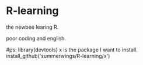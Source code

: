 # R-learning
the newbee learing R.

poor coding and english.

#ps:
library(devtools)
x is the package I want to install.
install_github('summerwings/R-learning/x') 
